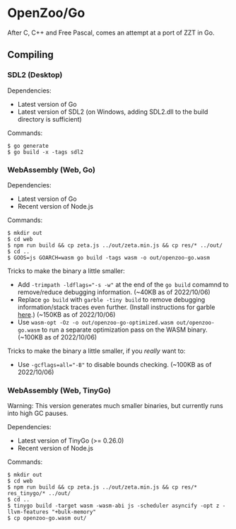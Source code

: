 # OpenZoo/Go

After C, C++ and Free Pascal, comes an attempt at a port of ZZT in Go.

## Compiling

### SDL2 (Desktop)

Dependencies:

  * Latest version of Go
  * Latest version of SDL2 (on Windows, adding SDL2.dll to the build directory is sufficient)

Commands:

    $ go generate
    $ go build -x -tags sdl2

### WebAssembly (Web, Go)

Dependencies:

  * Latest version of Go
  * Recent version of Node.js

Commands:

    $ mkdir out
    $ cd web
    $ npm run build && cp zeta.js ../out/zeta.min.js && cp res/* ../out/
    $ cd ..
    $ GOOS=js GOARCH=wasm go build -tags wasm -o out/openzoo-go.wasm

Tricks to make the binary a little smaller:

  * Add `-trimpath -ldflags="-s -w"` at the end of the `go build` comamnd to remove/reduce debugging information. (~40KB as of 2022/10/06)	
  * Replace `go build` with `garble -tiny build` to remove debugging information/stack traces even further. (Install instructions for garble [here](https://github.com/burrowers/garble).) (~150KB as of 2022/10/06)
  * Use `wasm-opt -Oz -o out/openzoo-go-optimized.wasm out/openzoo-go.wasm` to run a separate optimization pass on the WASM binary. (~100KB as of 2022/10/06)

Tricks to make the binary a little smaller, if you *really* want to:

  * Use `-gcflags=all="-B"` to disable bounds checking. (~100KB as of 2022/10/06)

### WebAssembly (Web, TinyGo)

Warning: This version generates much smaller binaries, but currently runs into high GC pauses.

Dependencies:

  * Latest version of TinyGo (>= 0.26.0)
  * Recent version of Node.js

Commands:

    $ mkdir out
    $ cd web
    $ npm run build && cp zeta.js ../out/zeta.min.js && cp res/* res_tinygo/* ../out/
    $ cd ..
    $ tinygo build -target wasm -wasm-abi js -scheduler asyncify -opt z -llvm-features "+bulk-memory"
    $ cp openzoo-go.wasm out/

